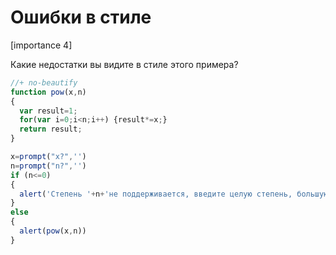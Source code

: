 # Ошибки в стиле

[importance 4]

Какие недостатки вы видите в стиле этого примера?

```js
//+ no-beautify
function pow(x,n) 
{
  var result=1;  
  for(var i=0;i<n;i++) {result*=x;}       
  return result;
}

x=prompt("x?",'')
n=prompt("n?",'')
if (n<=0) 
{
  alert('Степень '+n+'не поддерживается, введите целую степень, большую 0');
} 
else 
{
  alert(pow(x,n))
}
```

